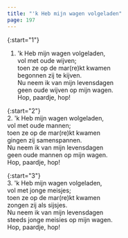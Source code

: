```yaml
---
title: "'k Heb mijn wagen volgeladen"
page: 197
---  
```



{:start="1"}  
1. 'k Heb mijn wagen volgeladen,  
vol met oude wijven;  
toen ze op de mar(re)kt kwamen  
begonnen zij te kijven.  
Nu neem ik van mijn levensdagen  
geen oude wijven op mijn wagen.  
Hop, paardje, hop!  


{:start="2"}  
2. 'k Heb mijn wagen wolgeladen,  
vol met oude mannen;  
toen ze op de mar(re)kt kwamen  
gingen zij samenspannen.  
Nu neem ik van mijn levensdagen  
geen oude mannen op mijn wagen.  
Hop, paardje, hop!  


{:start="3"}  
3. 'k Heb mijn wagen volgeladen,  
vol met jonge meisjes;  
toen ze op de mar(re)kt kwamen  
zongen zij als sijsjes.  
Nu neem ik van mijn levensdagen  
steeds jonge meisies op mijn wagen.  
Hop, paardje, hop!  